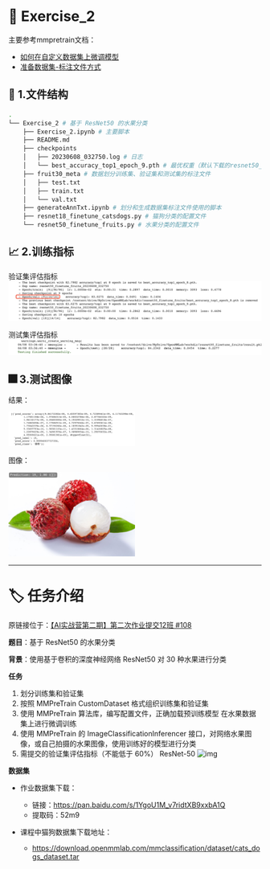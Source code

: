 # 📖 Exercise_2
主要参考mmpretrain文档：
+ [如何在自定义数据集上微调模型](https://mmpretrain.readthedocs.io/zh_CN/latest/notes/finetune_custom_dataset.html)
+ [准备数据集-标注文件方式](https://mmpretrain.readthedocs.io/zh_CN/latest/user_guides/dataset_prepare.html#id3)

## 📁 1.文件结构
```bash
.
└── Exercise_2 # 基于 ResNet50 的水果分类
    ├── Exercise_2.ipynb # 主要脚本
    ├── README.md
    ├── checkpoints
    │   ├── 20230608_032750.log # 日志
    │   └── best_accuracy_top1_epoch_9.pth # 最优权重（默认下载的resnet50_8xb32_in1k_20210831-ea4938fc.pth预训练模型是102.5MB，训练得到的差不多也是94.7MB左右）
    ├── fruit30_meta # 数据划分训练集、验证集和测试集的标注文件
    │   ├── test.txt
    │   ├── train.txt
    │   └── val.txt
    ├── generateAnnTxt.ipynb # 划分和生成数据集标注文件使用的脚本
    ├── resnet18_finetune_catsdogs.py # 猫狗分类的配置文件
    └── resnet50_finetune_fruits.py # 水果分类的配置文件
```

## 📈 2.训练指标
验证集评估指标
![img](/image/2_val.png)

测试集评估指标
![img](/image/2_test.png)

## 🎆 3.测试图像
结果：

<img src="../image/2_inference.png" width="50%">

图像：

<img src="../image/litchi_test.png" width="50%">

---

# 🏷️ 任务介绍

原链接位于：[【AI实战营第二期】第二次作业提交12班 #108](https://github.com/open-mmlab/OpenMMLabCamp/issues/108)

**题目**：基于 ResNet50 的水果分类

**背景**：使用基于卷积的深度神经网络 ResNet50 对 30 种水果进行分类

**任务**
1. 划分训练集和验证集
2. 按照 MMPreTrain CustomDataset 格式组织训练集和验证集
3. 使用 MMPreTrain 算法库，编写配置文件，正确加载预训练模型
在水果数据集上进行微调训练
4. 使用 MMPreTrain 的 ImageClassificationInferencer 接口，对网络水果图像，或自己拍摄的水果图像，使用训练好的模型进行分类
5. 需提交的验证集评估指标（不能低于 60%）
   ResNet-50
   ![img](https://user-images.githubusercontent.com/94358981/243633153-f76b4aa5-e4d6-4c02-bff9-09d974268bfa.png)

**数据集**
+ 作业数据集下载：
  + 链接：https://pan.baidu.com/s/1YgoU1M_v7ridtXB9xxbA1Q
  + 提取码：52m9

+ 课程中猫狗数据集下载地址：
  + https://download.openmmlab.com/mmclassification/dataset/cats_dogs_dataset.tar


